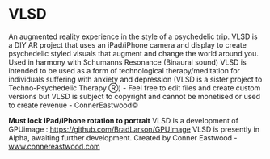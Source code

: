 # VLSD
An augmented reality experience in the style of a psychedelic trip. VLSD is a DIY AR project that uses an iPad/iPhone camera and display to create psychedelic styled visuals that augment and change the world around you. Used in harmony with Schumanns Resonance (Binaural sound) VLSD is intended to be used as a form of technological therapy/meditation for individuals suffering with anxiety and depression (VLSD is a sister project to Techno-Psychedelic Therapy Ⓡ) - Feel free to edit files and create custom versions but VLSD is subject to copyright and cannot be monetised or used to create revenue - ConnerEastwood©

**Must lock iPad/iPhone rotation to portrait**
VLSD is a development of GPUimage : https://github.com/BradLarson/GPUImage
VLSD is presently in Alpha, awaiting further development.
Created by Conner Eastwood - www.connereastwood.com

 
